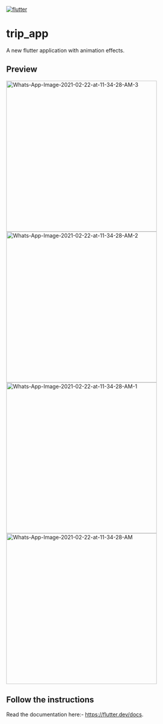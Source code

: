 <a href="https://imgbb.com/"><img src="https://i.ibb.co/rZmpPNy/flutter.png" alt="flutter" border="0" ></a>
# trip_app
A new flutter application with animation effects.

## Preview
<a href="https://ibb.co/F49m5sT"><img src="https://i.ibb.co/k2p543C/Whats-App-Image-2021-02-22-at-11-34-28-AM-3.jpg" alt="Whats-App-Image-2021-02-22-at-11-34-28-AM-3" border="0"
                                      height="400"></a>
<a href="https://ibb.co/M7c05sh"><img src="https://i.ibb.co/9Wb53Nv/Whats-App-Image-2021-02-22-at-11-34-28-AM-2.jpg" alt="Whats-App-Image-2021-02-22-at-11-34-28-AM-2" border="0" height="400"></a>
<a href="https://ibb.co/5KX1FW8"><img src="https://i.ibb.co/g4brVMT/Whats-App-Image-2021-02-22-at-11-34-28-AM-1.jpg" alt="Whats-App-Image-2021-02-22-at-11-34-28-AM-1" border="0"
                                      height="400"></a>
<a href="https://ibb.co/BGmDnwH"><img src="https://i.ibb.co/LrMwNvD/Whats-App-Image-2021-02-22-at-11-34-28-AM.jpg" alt="Whats-App-Image-2021-02-22-at-11-34-28-AM" border="0"
                                      height="400"></a>

## Follow the instructions
Read the documentation here:- https://flutter.dev/docs.
